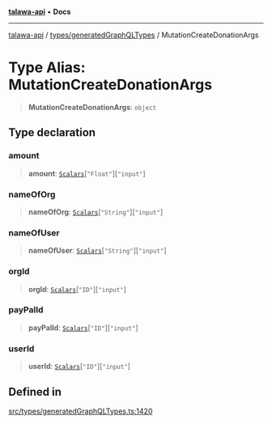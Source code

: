 [**talawa-api**](../../../README.md) • **Docs**

***

[talawa-api](../../../modules.md) / [types/generatedGraphQLTypes](../README.md) / MutationCreateDonationArgs

# Type Alias: MutationCreateDonationArgs

> **MutationCreateDonationArgs**: `object`

## Type declaration

### amount

> **amount**: [`Scalars`](Scalars.md)\[`"Float"`\]\[`"input"`\]

### nameOfOrg

> **nameOfOrg**: [`Scalars`](Scalars.md)\[`"String"`\]\[`"input"`\]

### nameOfUser

> **nameOfUser**: [`Scalars`](Scalars.md)\[`"String"`\]\[`"input"`\]

### orgId

> **orgId**: [`Scalars`](Scalars.md)\[`"ID"`\]\[`"input"`\]

### payPalId

> **payPalId**: [`Scalars`](Scalars.md)\[`"ID"`\]\[`"input"`\]

### userId

> **userId**: [`Scalars`](Scalars.md)\[`"ID"`\]\[`"input"`\]

## Defined in

[src/types/generatedGraphQLTypes.ts:1420](https://github.com/PalisadoesFoundation/talawa-api/blob/6712e9940a5702665afc506fa9f6e9d7e1dc7991/src/types/generatedGraphQLTypes.ts#L1420)

